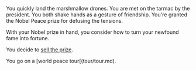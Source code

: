 You quickly land the marshmallow drones. 
You are met on the tarmac by the president. 
You both shake hands as a gesture of friendship. 
You're granted the Nobel Peace prize for defusing the tensions.

With your Nobel prize in hand, you consider how to turn your
newfound fame into fortune.

You decide to [sell the prize](sell/sell.md).

You go on a [world peace tour[(tour/tour.md).